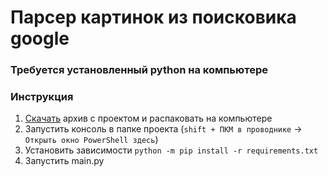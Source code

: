 # **Парсер картинок из поисковика google**

### Требуется установленный python на компьютере

### Инструкция
1. [Скачать](https://github.com/hahah-eto-ya-maga/google_pics_parser/archive/refs/heads/main.zip) архив с проектом и распаковать на компьютере
2. Запустить консоль в папке проекта (```shift + ПКМ в проводнике``` -> ```Открыть окно PowerShell здесь```)
3. Установить зависимости ```python -m pip install -r requirements.txt```
4. Запустить main.py
